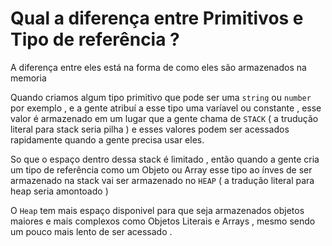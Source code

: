 # Qual a diferença entre Primitivos e Tipo de referência ?

A diferença entre eles está na forma de como eles são armazenados na memoria

Quando criamos algum tipo primitivo que pode ser uma `string` ou `number` por exemplo , e a gente atribuí a esse tipo uma varíavel ou constante , esse valor é armazenado em um lugar que a gente chama de `STACK` ( a trudução literal para stack seria pilha )  e esses valores podem ser acessados rapidamente quando a gente precisa usar eles.

So que o espaço dentro dessa stack é limitado , então quando a gente cria um tipo de referência como um Objeto ou Array esse tipo ao ínves de ser armazenado na stack vai ser armazenado no `HEAP`  ( a tradução literal para heap seria amontoado )

O `Heap` tem mais espaço disponivel para que seja armazenados objetos maiores e mais complexos como Objetos Literais e Arrays , mesmo sendo um pouco mais lento de ser acessado .

